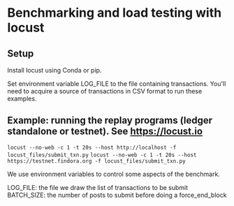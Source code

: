 # Benchmarking and load testing with locust

## Setup
Install locust using Conda or pip.

Set environment variable LOG_FILE to the file containing transactions. You'll need to acquire a source of transactions in CSV format to run these examples.

## Example: running the replay programs (ledger standalone or testnet). See https://locust.io

`locust --no-web -c 1 -t 20s --host http://localhost -f locust_files/submit_txn.py`
`locust --no-web -c 1 -t 20s --host https://testnet.findora.org -f locust_files/submit_txn.py`

We use environment variables to control some aspects of the benchmark.

LOG_FILE: the file we draw the list of transactions to be submit
BATCH_SIZE: the number of posts to submit before doing a force_end_block


